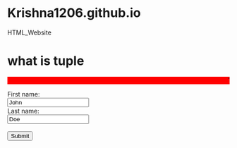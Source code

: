 # Krishna1206.github.io
HTML_Website
<html>
  <title>aar</title>
  <body>
    <h1>what is tuple</h1>
    <p><marquee bgcolor="red">Tuple is a container it holds many objects under a single name</marquee></p>
      <form>
  <label for="fname">First name:</label><br>
  <input type="text" id="fname" name="fname" value="John"><br>
  <label for="lname">Last name:</label><br>
  <input type="text" id="lname" name="lname" value="Doe"><br><br>
  <input type="submit" value="Submit">
</form> 
  </body>
  </html>
